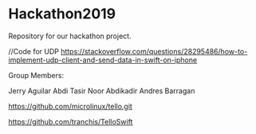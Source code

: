 # Hackathon2019
Repository for our hackathon project.


//Code for UDP
https://stackoverflow.com/questions/28295486/how-to-implement-udp-client-and-send-data-in-swift-on-iphone 

Group Members:

Jerry Aguilar
Abdi Tasir
Noor Abdikadir
Andres Barragan

https://github.com/microlinux/tello.git

https://github.com/tranchis/TelloSwift

